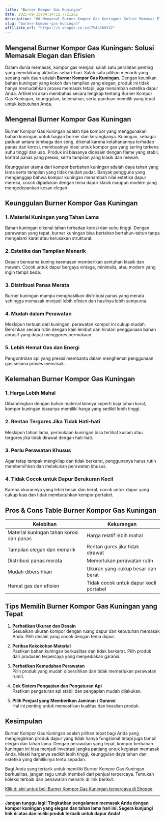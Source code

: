 ```yaml
---
title: "Burner Kompor Gas Kuningan"
date: 2025-09-15T04:14:22.772126Z
description: "## Mengenal Burner Kompor Gas Kuningan: Solusi Memasak Elegan dan Efisien..."
slug: "burner-kompor-gas-kuningan"
affiliate_url: "https://s.shopee.co.id/7V44C68VX2"
---
```

## Mengenal Burner Kompor Gas Kuningan: Solusi Memasak Elegan dan Efisien

Dalam dunia memasak, kompor gas menjadi salah satu peralatan penting yang mendukung aktivitas sehari-hari. Salah satu pilihan menarik yang sedang naik daun adalah **Burner Kompor Gas Kuningan**. Dengan keunikan bahan kuningan yang kokoh dan tampilan yang elegan, produk ini tidak hanya memudahkan proses memasak tetapi juga menambah estetika dapur Anda. Artikel ini akan membahas secara lengkap tentang Burner Kompor Gas Kuningan, keunggulan, kelemahan, serta panduan memilih yang tepat untuk kebutuhan Anda.

## Mengenal Burner Kompor Gas Kuningan

Burner Kompor Gas Kuningan adalah tipe kompor yang menggunakan bahan kuningan untuk bagian burner dan kerangkanya. Kuningan, sebagai paduan antara tembaga dan seng, dikenal karena ketahanannya terhadap panas dan korosi, membuatnya ideal untuk kompor gas yang sering terkena suhu tinggi dan uap. Produk ini biasanya didesain dengan flame yang stabil, kontrol panas yang presisi, serta tampilan yang klasik dan mewah.

Keunggulan utama dari kompor berbahan kuningan adalah daya tahan yang lama serta tampilan yang tidak mudah pudar. Banyak pengguna yang menganggap bahwa kompor kuningan menambah nilai estetika dapur mereka, cocok dipadukan dengan tema dapur klasik maupun modern yang mengedepankan kesan elegan.

## Keunggulan Burner Kompor Gas Kuningan

### 1. Material Kuningan yang Tahan Lama  
Bahan kuningan dikenal tahan terhadap korosi dan suhu tinggi. Dengan perawatan yang tepat, burner kuningan bisa bertahan bertahun-tahun tanpa mengalami karat atau kerusakan struktural.

### 2. Estetika dan Tampilan Menarik  
Desain berwarna kuning keemasan memberikan sentuhan klasik dan mewah. Cocok untuk dapur bergaya vintage, minimalis, atau modern yang ingin tampil beda.

### 3. Distribusi Panas Merata  
Burner kuningan mampu menghasilkan distribusi panas yang merata sehingga memasak menjadi lebih efisien dan hasilnya lebih sempurna.

### 4. Mudah dalam Perawatan  
Meskipun terbuat dari kuningan, perawatan kompor ini cukup mudah. Bersihkan secara rutin dengan kain lembut dan hindari penggunaan bahan abrasif yang dapat menggores permukaan.

### 5. Lebih Hemat Gas dan Energi  
Pengontrolan api yang presisi membantu dalam menghemat penggunaan gas selama proses memasak.

## Kelemahan Burner Kompor Gas Kuningan

### 1. Harga Lebih Mahal  
Dibandingkan dengan bahan material lainnya seperti baja tahan karat, kompor kuningan biasanya memiliki harga yang sedikit lebih tinggi.

### 2. Rentan Tergores Jika Tidak Hati-hati  
Meskipun tahan lama, permukaan kuningan bisa terlihat kusam atau tergores jika tidak dirawat dengan hati-hati.

### 3. Perlu Perawatan Khusus  
Agar tetap tampak mengkilap dan tidak berkarat, penggunanya harus rutin membersihkan dan melakukan perawatan khusus.

### 4. Tidak Cocok untuk Dapur Berukuran Kecil  
Karena ukurannya yang lebih besar dan berat, cocok untuk dapur yang cukup luas dan tidak membutuhkan kompor portabel.

## Pros & Cons Table Burner Kompor Gas Kuningan

| Kelebihan | Kekurangan |
|------------------------------|-----------------------------------|
| Material kuningan tahan korosi dan panas | Harga relatif lebih mahal |
| Tampilan elegan dan menarik | Rentan gores jika tidak dirawat |
| Distribusi panas merata | Memerlukan perawatan rutin |
| Mudah dibersihkan | Ukuran yang cukup besar dan berat |
| Hemat gas dan efisien | Tidak cocok untuk dapur kecil portabel |

## Tips Memilih Burner Kompor Gas Kuningan yang Tepat

1. **Perhatikan Ukuran dan Desain**  
Sesuaikan ukuran kompor dengan ruang dapur dan kebutuhan memasak Anda. Pilih desain yang cocok dengan tema dapur.

2. **Periksa Kekokohan Material**  
Pastikan bahan kuningan berkualitas dan tidak berkarat. Pilih produk dari produsen terpercaya yang menyediakan garansi.

3. **Perhatikan Kemudahan Perawatan**  
Pilih produk yang mudah dibersihkan dan tidak memerlukan perawatan rumit.

4. **Cek Sistem Pengapian dan Pengaturan Api**  
Pastikan pengaturan api stabil dan pengapian mudah dilakukan.

5. **Pilih Penjual yang Memberikan Jaminan / Garansi**  
Hal ini penting untuk memastikan kualitas dan keaslian produk.

## Kesimpulan

Burner Kompor Gas Kuningan adalah pilihan tepat bagi Anda yang menginginkan produk dapur yang tidak hanya fungsional tetapi juga tampil elegan dan tahan lama. Dengan perawatan yang tepat, kompor berbahan kuningan ini bisa menjadi investasi jangka panjang untuk kegiatan memasak Anda. Meski harganya sedikit lebih tinggi, keunggulan daya tahan dan estetika yang dimilikinya tentu sepadan.

Bagi Anda yang tertarik untuk memiliki Burner Kompor Gas Kuningan berkualitas, jangan ragu untuk membeli dari penjual terpercaya. Temukan koleksi terbaik dan penawaran menarik di link berikut:

[Klik di sini untuk beli Burner Kompor Gas Kuningan terpercaya di Shopee](https://s.shopee.co.id/7V44C68VX2)

---

**Jangan tunggu lagi! Tingkatkan pengalaman memasak Anda dengan kompor kuningan yang elegan dan tahan lama hari ini. Segera kunjungi link di atas dan miliki produk terbaik untuk dapur Anda!**